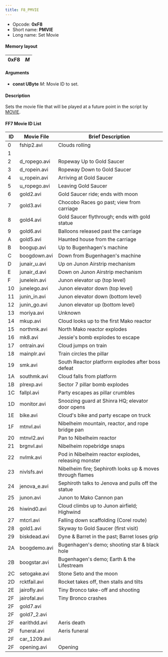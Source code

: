 ```yaml
---
title: F8_PMVIE
---
```


-   Opcode: **0xF8**
-   Short name: **PMVIE**
-   Long name: Set Movie

#### Memory layout

| 0xF8 | *M* |
|------|-----|

#### Arguments

-   **const UByte** *M*: Movie ID to set.

#### Description

Sets the movie file that will be played at a future point in the script by [MOVIE](F9_MOVIE.md).

#### FF7 Movie ID List

| ID  | Movie File    | Brief Description                                         |
|-----|---------------|-----------------------------------------------------------|
| 0   | fship2.avi    | Clouds rolling                                            |
| 1   |               |                                                           |
| 2   | d\_ropego.avi | Ropeway Up to Gold Saucer                                 |
| 3   | d\_ropein.avi | Ropeway Down to Gold Saucer                               |
| 4   | u\_ropein.avi | Arriving at Gold Saucer                                   |
| 5   | u\_ropego.avi | Leaving Gold Saucer                                       |
| 6   | gold2.avi     | Gold Saucer ride; ends with moon                          |
| 7   | gold3.avi     | Chocobo Races go past; view from carriage                 |
| 8   | gold4.avi     | Gold Saucer flythrough; ends with gold statue             |
| 9   | gold6.avi     | Balloons released past the carriage                       |
| A   | gold5.avi     | Haunted house from the carriage                           |
| B   | boogup.avi    | Up to Bugenhagen's machine                                |
| C   | boogdown.avi  | Down from Bugenhagen's machine                            |
| D   | junair\_u.avi | Up on Junon Airstrip mechanism                            |
| E   | junair\_d.avi | Down on Junon Airstrip mechanism                          |
| F   | junelein.avi  | Junon elevator up (top level)                             |
| 10  | junelego.avi  | Junon elevator down (top level)                           |
| 11  | junin\_in.avi | Junon elevator down (bottom level)                        |
| 12  | junin\_go.avi | Junon elevator up (bottom level)                          |
| 13  | moriya.avi    | Unknown                                                   |
| 14  | mkup.avi      | Cloud looks up to the first Mako reactor                  |
| 15  | northmk.avi   | North Mako reactor explodes                               |
| 16  | mk8.avi       | Jessie's bomb explodes to escape                          |
| 17  | ontrain.avi   | Cloud jumps on train                                      |
| 18  | mainplr.avi   | Train circles the pillar                                  |
| 19  | smk.avi       | South Reactor platform explodes after boss defeat         |
| 1A  | southmk.avi   | Cloud falls from platform                                 |
| 1B  | plrexp.avi    | Sector 7 pillar bomb explodes                             |
| 1C  | fallpl.avi    | Party escapes as pillar crumbles                          |
| 1D  | monitor.avi   | Snoozing guard at Shinra HQ; elevator door opens          |
| 1E  | bike.avi      | Cloud's bike and party escape on truck                    |
| 1F  | mtnvl.avi     | Nibelheim mountain, reactor, and rope bridge pan          |
| 20  | mtnvl2.avi    | Pan to Nibelheim reactor                                  |
| 21  | brgnvl.avi    | Nibelheim ropebridge snaps                                |
| 22  | nvlmk.avi     | Pod in Nibelheim reactor explodes, releasing monster      |
| 23  | nivlsfs.avi   | Nibelheim fire; Sephiroth looks up & moves through flames |
| 24  | jenova\_e.avi | Sephiroth talks to Jenova and pulls off the statue        |
| 25  | junon.avi     | Junon to Mako Cannon pan                                  |
| 26  | hiwind0.avi   | Cloud climbs up to Junon airfield; Highwind               |
| 27  | mtcrl.avi     | Falling down scaffolding (Corel route)                    |
| 28  | gold1.avi     | Skyway to Gold Saucer (first visit)                       |
| 29  | biskdead.avi  | Dyne & Barret in the past; Barret loses grip              |
| 2A  | boogdemo.avi  | Bugenhagen's demo; shooting star & black hole             |
| 2B  | boogstar.avi  | Bugenhagen's demo; Earth & the Lifestream                 |
| 2C  | setogake.avi  | Stone Seto and the moon                                   |
| 2D  | rcktfail.avi  | Rocket takes off, then stalls and tilts                   |
| 2E  | jairofly.avi  | Tiny Bronco take-off and shooting                         |
| 2F  | jairofal.avi  | Tiny Bronco crashes                                       |
| 2F  | gold7.avi     |                                                           |
| 2F  | gold7\_2.avi  |                                                           |
| 2F  | earithdd.avi  | Aeris death                                               |
| 2F  | funeral.avi   | Aeris funeral                                             |
| 2F  | car\_1209.avi |                                                           |
| 2F  | opening.avi   | Opening                                                   |
